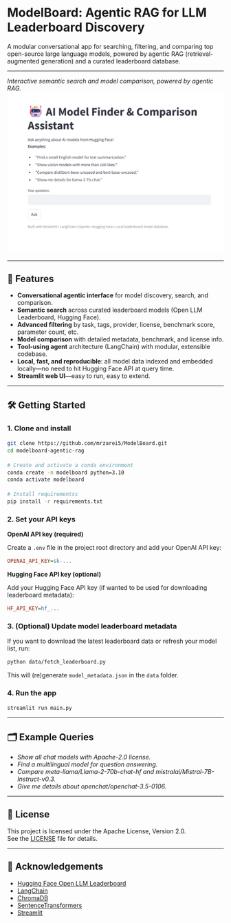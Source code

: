 # ModelBoard: Agentic RAG for LLM Leaderboard Discovery

A modular conversational app for searching, filtering, and comparing top open-source large language models, powered by agentic RAG (retrieval-augmented generation) and a curated leaderboard database.

---

*Interactive semantic search and model comparison, powered by agentic RAG.*
![App Screenshot](assets/app.png)  


---

## 🚀 Features

* **Conversational agentic interface** for model discovery, search, and comparison.
* **Semantic search** across curated leaderboard models (Open LLM Leaderboard, Hugging Face).
* **Advanced filtering** by task, tags, provider, license, benchmark score, parameter count, etc.
* **Model comparison** with detailed metadata, benchmark, and license info.
* **Tool-using agent** architecture (LangChain) with modular, extensible codebase.
* **Local, fast, and reproducible**: all model data indexed and embedded locally—no need to hit Hugging Face API at query time.
* **Streamlit web UI**—easy to run, easy to extend.

---

## 🛠️ Getting Started

### 1. Clone and install

```bash
git clone https://github.com/mrzarei5/ModelBoard.git
cd modelboard-agentic-rag

# Create and activate a conda environment
conda create -n modelboard python=3.10
conda activate modelboard

# Install requirementss
pip install -r requirements.txt
```

### 2. Set your API keys

**OpenAI API key (required)**

Create a `.env` file in the project root directory and add your OpenAI API key:

```ini
OPENAI_API_KEY=sk-...
```
**Hugging Face API key (optional)**

Add your Hugging Face API key (if wanted to be used for downloading leaderboard metadata):

```ini
HF_API_KEY=hf_...
```

### 3. (Optional) Update model leaderboard metadata

If you want to download the latest leaderboard data or refresh your model list, run:
```bash
python data/fetch_leaderboard.py
```
This will (re)generate `model_metadata.json` in the `data` folder.

### 4. Run the app

```bash
streamlit run main.py
```

---

## 🗂️ Example Queries

* *Show all chat models with Apache-2.0 license.*
* *Find a multilingual model for question answering.*
* *Compare meta-llama/Llama-2-70b-chat-hf and mistralai/Mistral-7B-Instruct-v0.3.*
* *Give me details about openchat/openchat-3.5-0106.*

---

## 📝 License

This project is licensed under the Apache License, Version 2.0.  
See the [LICENSE](LICENSE) file for details.

---

## 🤝 Acknowledgements

* [Hugging Face Open LLM Leaderboard](https://huggingface.co/spaces/HuggingFaceH4/open_llm_leaderboard)
* [LangChain](https://github.com/langchain-ai/langchain)
* [ChromaDB](https://www.trychroma.com/)
* [SentenceTransformers](https://www.sbert.net/)
* [Streamlit](https://streamlit.io/)